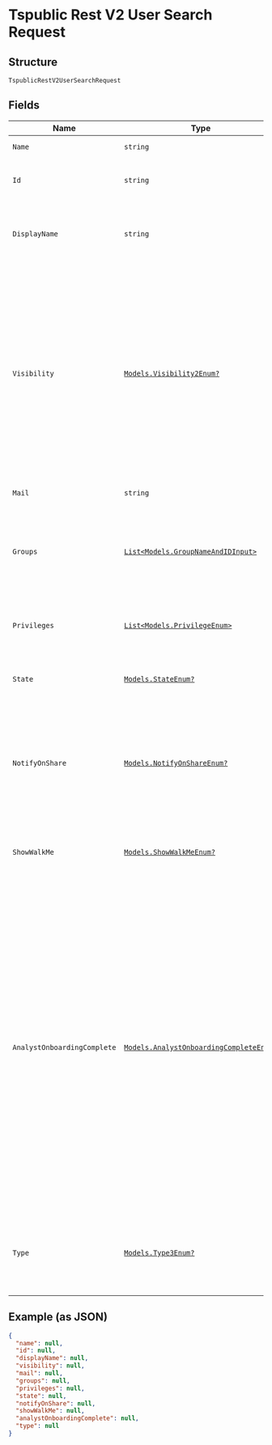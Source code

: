 
# Tspublic Rest V2 User Search Request

## Structure

`TspublicRestV2UserSearchRequest`

## Fields

| Name | Type | Tags | Description |
|  --- | --- | --- | --- |
| `Name` | `string` | Optional | Name of the user. |
| `Id` | `string` | Optional | The GUID of the user account to query |
| `DisplayName` | `string` | Optional | A unique display name string for the user, usually their first and last name. |
| `Visibility` | [`Models.Visibility2Enum?`](../../doc/models/visibility-2-enum.md) | Optional | Visibility of the user.<br><br>The visibility attribute is set to DEFAULT when creating a user. Setting this to DEFAULT makes a user visible to other users and user groups, and thus allows them to share objects |
| `Mail` | `string` | Optional | email of the user account |
| `Groups` | [`List<Models.GroupNameAndIDInput>`](../../doc/models/group-name-and-id-input.md) | Optional | A JSON array of group names or GUIDs or both. When both are given then id is considered |
| `Privileges` | [`List<Models.PrivilegeEnum>`](../../doc/models/privilege-enum.md) | Optional | A JSON array of privileges assigned to the user |
| `State` | [`Models.StateEnum?`](../../doc/models/state-enum.md) | Optional | Status of user account. acitve or inactive. |
| `NotifyOnShare` | [`Models.NotifyOnShareEnum?`](../../doc/models/notify-on-share-enum.md) | Optional | User preference for receiving email notifications when another ThoughtSpot user shares answers or pinboards. |
| `ShowWalkMe` | [`Models.ShowWalkMeEnum?`](../../doc/models/show-walk-me-enum.md) | Optional | The user preference for revisiting the onboarding experience. |
| `AnalystOnboardingComplete` | [`Models.AnalystOnboardingCompleteEnum?`](../../doc/models/analyst-onboarding-complete-enum.md) | Optional | ThoughtSpot provides an interactive guided walkthrough to onboard new users. The onboarding experience leads users through a set of actions to help users get started and accomplish their tasks quickly.<br><br>The users can turn off the Onboarding experience and access it again when they need assistance with the ThoughtSpot UI. |
| `Type` | [`Models.Type3Enum?`](../../doc/models/type-3-enum.md) | Optional | Type of user. LOCAL_USER indicates that the user is created locally in the ThoughtSpot system. |

## Example (as JSON)

```json
{
  "name": null,
  "id": null,
  "displayName": null,
  "visibility": null,
  "mail": null,
  "groups": null,
  "privileges": null,
  "state": null,
  "notifyOnShare": null,
  "showWalkMe": null,
  "analystOnboardingComplete": null,
  "type": null
}
```

